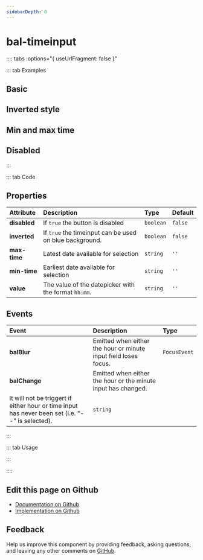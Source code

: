 ```yaml
---
sidebarDepth: 0
---
```


# bal-timeinput


<!-- START: human documentation top -->

<!-- END: human documentation top -->

:::: tabs :options="{ useUrlFragment: false }"

::: tab Examples

## Basic

<ClientOnly><docs-demo-bal-timeinput-117></docs-demo-bal-timeinput-117></ClientOnly>


## Inverted style

<ClientOnly><docs-demo-bal-timeinput-118></docs-demo-bal-timeinput-118></ClientOnly>


## Min and max time

<ClientOnly><docs-demo-bal-timeinput-119></docs-demo-bal-timeinput-119></ClientOnly>


## Disabled

<ClientOnly><docs-demo-bal-timeinput-120></docs-demo-bal-timeinput-120></ClientOnly>


:::

::: tab Code

## Properties


| Attribute    | Description                                             | Type      | Default |
| :----------- | :------------------------------------------------------ | :-------- | :------ |
| **disabled** | If `true` the button is disabled                        | `boolean` | `false` |
| **inverted** | If `true` the timeinput can be used on blue background. | `boolean` | `false` |
| **max-time** | Latest date available for selection                     | `string`  | `''`    |
| **min-time** | Earliest date available for selection                   | `string`  | `''`    |
| **value**    | The value of the datepicker with the format `hh:mm`.    | `string`  | `''`    |

## Events


| Event         | Description                                                                                                                                                    | Type         |
| :------------ | :------------------------------------------------------------------------------------------------------------------------------------------------------------- | :----------- |
| **balBlur**   | Emitted when either the hour or minute input field loses focus.                                                                                                | `FocusEvent` |
| **balChange** | Emitted when either the hour or the minute input has changed.
It will not be triggert if either hour or time input has never been set (i.e. "--" is selected). | `string`     |


:::

::: tab Usage

<!-- START: human documentation usage -->

<!-- END: human documentation usage -->

:::


::::

## Edit this page on Github

* [Documentation on Github](https://github.com/baloise/design-system/blob/master/docs/src/components/components/bal-timeinput.md)
* [Implementation on Github](https://github.com/baloise/design-system/blob/master/packages/components/src/components/bal-timeinput)

## Feedback

Help us improve this component by providing feedback, asking questions, and leaving any other comments on [GitHub](https://github.com/baloise/design-system/issues/new).

